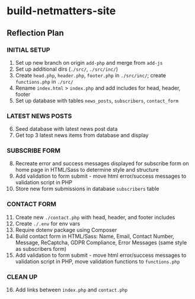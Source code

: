 # build-netmatters-site

## Reflection Plan

### INITIAL SETUP
1. Set up new branch on origin `add-php` and merge from `add-js`
2. Set up additional dirs (`./src/`, `./src/inc/`)
3. Create `head.php`, `header.php`, `footer.php` in `./src/inc/`; create `functions.php` in `./src/`
4. Rename `index.html` > `index.php` and add includes for head, header, footer
5. Set up database with tables `news_posts`, `subscribers`, `contact_form`

### LATEST NEWS POSTS
6. Seed database with latest news post data
7. Get top 3 latest news items from database and display

### SUBSCRIBE FORM
8. Recreate error and success messages displayed for subscribe form on home page in HTML/Sass to determine style and structure
9. Add validation to form submit - move html error/success messages to validation script in PHP
10. Store new form submissions in database `subscribers` table

### CONTACT FORM
11. Create new `./contact.php` with head, header, and footer includes
12. Create `./.env` for env vars
13. Require dotenv package using Composer
14. Build contact form in HTML/Sass: Name, Email, Contact Number, Message, ReCaptcha, GDPR Compliance, Error Messages (same style as subscribers form)
15. Add validation to form submit - move html error/success messages to validation script in PHP, move validation functions to `functions.php`

### CLEAN UP
16. Add links between `index.php` and `contact.php`
